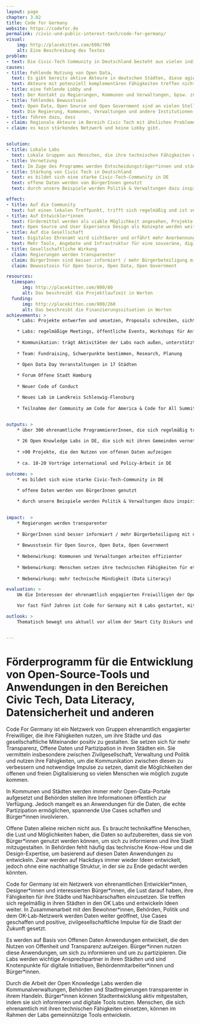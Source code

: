 ```yaml
---
layout: page
chapter: 3.02
title: Code for Germany
website: https://codefor.de
permalink: /civic-und-public-interest-tech/code-for-germany/
visual:
    img: http://placekitten.com/600/700
    alt: Eine Beschreibung des Textes
problem: 
- text: Die Civic-Tech Community in Deutschland besteht aus vielen individuellen Gruppierungen, die mit ähnlichen Problemen konfrontiert sind, aber kein Netzwerk und keine Lobby haben. 
causes:
- title: Fehlende Nutzung von Open Data,
  text: Es gibt bereits aktive Akteure in deutschen Städten, diese agieren aber für sich und ohne Infrastruktur
  text: Akteure mit potenziell komplementären Fähigkeiten treffen nicht aufeinander.
- title: eine fehlende Lobby und
  text: Der Kontakt zu Regierungen, Kommunen und Verwaltungen, bpsw. zum Erlangen von Daten, ist für einzelne Akteure schwierig umsetzbar.
- title: fehlendes Bewusstsein
  text: Open Data, Open Source und Open Government sind an vielen Stellen unbekannt oder unverstanden
  text: Die Regierung, Kommunen, Verwaltungen und andere Institutionen arbeiten deswegen stellenweise ineffizient
- title: führen dazu, dass
- claim: Regionale Akteure im Bereich Civic Tech mit ähnlichen Problemen konfrontiert sind
- claim: es kein stärkendes Netzwerk und keine Lobby gibt.


solution:
- title: Lokale Labs
  text: Lokale Gruppen aus Menschen, die ihre technischen Fähigkeiten dazu nutzen, um das gesellschaftliche Zusammenleben positiv zu beeinflussen.
- title: Vernetzung
  text: Im Zuge des Programms werden Entscheidungsträger*innen und städtische Verwaltungen mit den lokalen Gruppen vernetzt um gemeinsam an nützlichen und innovativen Projekten für die Stadt zu arbeiten.
- title: Stärkung von Civic Tech in Deutschland
  text: es bildet sich eine starke Civic-Tech-Community in DE
  text: offene Daten werden von BürgerInnen genutzt
  text: durch unsere Beispiele werden Politik & Verwaltungen dazu inspiriert, weitere Daten zu öffnen

effect:
- title: Auf die Community
  text: hat einen lokalen Treffpunkt, trifft sich regelmäßig und ist vernetzt
- title: Auf Entwickler*innen
  text: Fördermittel werden als viable Möglichkeit angesehen, Projekte umzusetzen.
  text: Open Source und User Experience Design als Konzepte werden weiter verbreitet.
- title: Auf die Gesellschaft
  text: Digitales Ehrenamt wird sichtbarer und erfährt mehr Anerkennung.
  text: Mehr Tools, Angebote und Infrastruktur für eine souveräne, digital handlungsfähige, informierte Gesellschaft
- title: Gesellschaftliche Wirkung
  claim: Regierungen werden transparenter
  claim: BürgerInnen sind besser informiert / mehr Bürgerbeteiligung mit digitalen Tools
  claim: Bewusstsein für Open Source, Open Data, Open Government

resources:
  timespan:
      img: http://placekitten.com/800/80
      alt: Das beschreibt die Projektlaufzeit in Worten
  funding:
      img: http://placekitten.com/800/260
      alt: Das beschreibt die Finanzierungssituation in Worten
achievements: >
    * Labs: Projekte entwerfen und umsetzen, Proposals schreiben, sichtbar sein und beraten

    * Labs: regelmäßige Meetings, öffentliche Events, Workshops für Anfänger*innen, Hackdays
    
    * Kommunikation: trägt Aktivitäten der Labs nach außen, unterstützt bei der Pressearbeit
    
    * Team: Fundraising, Schwerpunkte bestimmen, Research, Planung

    * Open Data Day Veranstaltungen in 17 Städten 
    
    * Forum Offene Stadt Hamburg
    
    * Neuer Code of Conduct 

    * Neues Lab im Landkreis Schleswig-Flensburg
    
    * Teilnahme der Community am Code for America & Code for All Summit 


outputs: >
    * über 300 ehrenamtliche ProgrammiererInnen, die sich regelmäßig treffen 
    
    * 26 Open Knowledge Labs in DE, die sich mit ihren Gemeinden vernetzen
    
    * >90 Projekte, die den Nutzen von offenen Daten aufzeigen
    
    * ca. 10-20 Vorträge international und Policy-Arbeit in DE

outcome: >
    * es bildet sich eine starke Civic-Tech-Community in DE 
    
    * offene Daten werden von BürgerInnen genutzt 

    * durch unsere Beispiele werden Politik & Verwaltungen dazu inspiriert, weitere Daten zu öffnen

     
impact:  >
    * Regierungen werden transparenter 
   
    * BürgerInnen sind besser informiert / mehr Bürgerbeteiligung mit digitalen Tools 
   
    * Bewusstsein für Open Source, Open Data, Open Government
   
    * Nebenwirkung: Kommunen und Verwaltungen arbeiten effizienter 
   
    * Nebenwirkung: Menschen setzen ihre technischen Fähigkeiten für etwas Gutes ein 
   
    * Nebenwirkung: mehr technische Mündigkeit (Data Literacy)

evaluation: >
    Um die Interessen der ehrenamtlich engagierten Freiwilligen der Open Knowledge Labs in Zukunft noch besser berücksichtigen zu können, wurde Code for Germany ein Community Rat gewählt. Dieser wird zusammen mit der Open Knowledge Foundation Deutschland e.V. die strategische Planung des Projekts vorantreiben.

    Vor fast fünf Jahren ist Code for Germany mit 8 Labs gestartet, mittlerweile gibt es in Deutschland bereits 26 Labs. Das haben wir dieses Jahr zum Anlass genommen gemeinsam über die ehrenamtlichen Strukturen zu sprechen. Beim Lab Leads Workshop haben wir unseren Code of Conduct überarbeitet, welcher im November 2018 in Kraft trat.

outlook: > 
    Thematisch bewegt uns aktuell vor allem der Smart City Diskurs und damit die Chancen der offenen und freien Digitalisierung der breiten Gesellschaft zugute kommen, widmen wir uns in Zukunft noch ausführlicher dem Thema. Wir stellen unsere Labs gerne als Diskussionsort für die öffentliche digitale Infrastruktur zur Verfügung, um nach Prinzipien des Open Government offen und ko-kreativ mit Politik und Verwaltung Ideen zu entwickeln und Lösungen zu erarbeiten. Wenn ihr euch beteiligen möchtet, dann kommt zum nächsten Lab Treffen in eurer Nähe!


---
```



# Förderprogramm für die Entwicklung von Open-Source-Tools und Anwendungen in den Bereichen Civic Tech, Data Literacy, Datensicherheit und anderen

Code For Germany ist ein Netzwerk von Gruppen ehrenamtlich engagierter Freiwilliger, die ihre Fähigkeiten nutzen, um ihre Städte und das gesellschaftliche Miteinander positiv zu gestalten. Sie setzen sich für mehr Transparenz, Offene Daten und Partizipation in ihren Städten ein. Sie vermitteln insbesondere zwischen Zivilgesellschaft, Verwaltung und Politik und nutzen ihre Fähigkeiten, um die Kommunikation zwischen diesen zu verbessern und notwendige Impulse zu setzen, damit die Möglichkeiten der offenen und freien Digitalisierung so vielen Menschen wie möglich zugute kommen.

In Kommunen und Städten werden immer mehr Open-Data-Portale aufgesetzt und Behörden stellen ihre Informationen öffentlich zur Verfügung. Jedoch mangelt es an Anwendungen für die Daten, die echte Partizipation ermöglichen, spannende Use Cases schaffen und Bürger\*innen involvieren. 

Offene Daten alleine reichen nicht aus. Es braucht technikaffine Menschen, die Lust und Möglichkeiten haben, die Daten so aufzubereiten, dass sie von Bürger\*innen genutzt werden können, um sich zu informieren und ihre Stadt mitzugestalten. In Behörden fehlt häufig das technische Know-How und die Design-Expertise, um basierend auf diesen Daten Anwendungen zu entwickeln. Zwar werden auf Hackdays immer wieder Ideen entwickelt, jedoch ohne eine nachhaltige Struktur, in der sie zu Ende gedacht werden könnten.

Code for Germany ist ein Netzwerk von ehrenamtlichen Entwickler\*innen, Designer\*innen und interessierten Bürger\*innen, die Lust darauf haben, ihre Fähigkeiten für ihre Städte und Nachbarschaften einzusetzen. Sie treffen sich regelmäßig in ihren Städten in den OK Labs und entwickeln Ideen weiter. In Zusammenarbeit mit den Bewohner\*innen, Behörden, Politik und dem OK-Lab-Netzwerk werden Daten weiter geöffnet, Use Cases geschaffen und positive, zivilgesellschaftliche Impulse für die Stadt der Zukunft gesetzt. 

Es werden auf Basis von Offenen Daten Anwendungen entwickelt, die den Nutzen von Offenheit und Transparenz aufzeigen. Bürger\*innen nutzen diese Anwendungen, um sich zu informieren und um zu partizipieren. Die Labs werden wichtige Ansprechpartner in ihren Städten und sind Knotenpunkte für digitale Initiativen, Behördenmitarbeiter\*innen und Bürger\*innen.

Durch die Arbeit der Open Knowledge Labs werden die Kommunalverwaltungen, Behörden und Stadtregierungen transparenter in ihrem Handeln. Bürger\*innen können Stadtentwicklung aktiv mitgestalten, indem sie sich informieren und digitale Tools nutzen. Menschen, die sich ehrenamtlich mit ihren technischen Fähigkeiten einsetzen, können im Rahmen der Labs gemeinnützige Tools entwickeln. 

 
